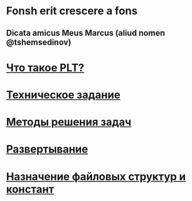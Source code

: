 
# Fonsh erit crescere a fons

## Dicata amicus Meus Marcus (aliud nomen @tshemsedinov)

# [<synopsis> Что такое PLT?](.d/.md.ax/README.md/synopsis.md)

# [<imperatum> Техническое задание](.d/.md.ax/README.md/imperatum.md)

# [<solvendum> Методы решения задач](.d/.md.ax/README.md/solvendum.md)

# [<embed> Развертывание](.d/.md.ax/README.md/embed.md)

# [<detrminarefs> Назначение файловых структур и констант](.d/.md.ax/README.md/detrminare_fs.md)


